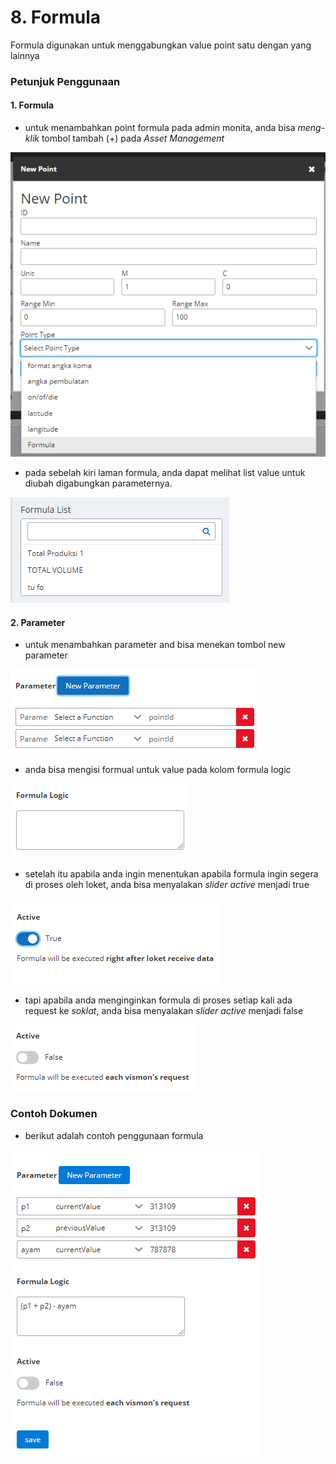 # 8. Formula

Formula digunakan untuk menggabungkan value point satu dengan yang lainnya

### Petunjuk Penggunaan

#### 1. Formula

- untuk menambahkan point formula pada admin monita, anda bisa _meng-klik_ tombol tambah (+) pada _Asset Management_

![](../assets/img/f7.png)

- pada sebelah kiri laman formula, anda dapat melihat list value untuk diubah digabungkan parameternya.

![](../assets/img/f.png)

#### 2. Parameter

- untuk menambahkan parameter and bisa menekan tombol new parameter

![](../assets/img/f2.png)

- anda bisa mengisi formual untuk value pada kolom formula logic

![](../assets/img/f3.png)

- setelah itu apabila anda ingin menentukan apabila formula ingin segera di proses oleh loket, anda bisa menyalakan _slider active_ menjadi true

![](../assets/img/f4.png)

- tapi apabila anda menginginkan formula di proses setiap kali ada request ke _soklat_, anda bisa menyalakan _slider active_ menjadi false

![](../assets/img/f5.png)

### Contoh Dokumen

- berikut adalah contoh penggunaan formula

![](../assets/img/f8.png)
